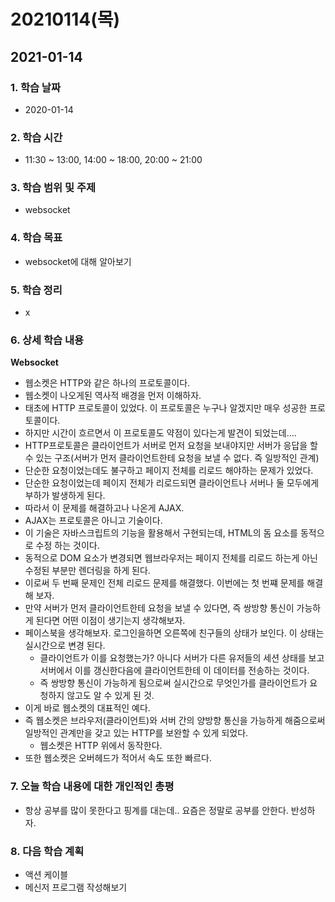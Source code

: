 # 20210114\(목\)

## 2021-01-14

### 1. 학습 날짜

* 2020-01-14

### 2. 학습 시간

* 11:30 ~ 13:00, 14:00 ~ 18:00, 20:00 ~ 21:00

### 3. 학습 범위 및 주제

* websocket

### 4. 학습 목표

* websocket에 대해 알아보기

### 5. 학습 정리

* x

### 6. 상세 학습 내용

**Websocket**

* 웹소켓은 HTTP와 같은 하나의 프로토콜이다.
* 웹소켓이 나오게된 역사적 배경을 먼저 이해하자.
* 태초에 HTTP 프로토콜이 있었다. 이 프로토콜은 누구나 알겠지만 매우 성공한 프로토콜이다.
* 하지만 시간이 흐르면서 이 프로토콜도 약점이 있다는게 발견이 되었는데....
* HTTP프로토콜은 클라이언트가 서버로 먼저 요청을 보내야지만 서버가 응답을 할 수 있는 구조\(서버가 먼저 클라이언트한테 요청을 보낼 수 없다. 즉 일방적인 관계\)
* 단순한 요청이었는데도 불구하고 페이지 전체를 리로드 해야하는 문제가 있었다.
* 단순한 요청이었는데 페이지 전체가 리로드되면 클라이언트나 서버나 둘 모두에게 부하가 발생하게 된다.
* 따라서 이 문제를 해결하고나 나온게 AJAX.
* AJAX는 프로토콜은 아니고 기술이다.
* 이 기술은 자바스크립트의 기능을 활용해서 구현되는데, HTML의 돔 요소를 동적으로 수정 하는 것이다.
* 동적으로 DOM 요소가 변경되면 웹브라우저는 페이지 전체를 리로드 하는게 아닌 수정된 부분만 렌더링을 하게 된다.
* 이로써 두 번째 문제인 전체 리로드 문제를 해결했다. 이번에는 첫 번쨰 문제를 해결해 보자.
* 만약 서버가 먼저 클라이언트한테 요청을 보낼 수 있다면, 즉 쌍방향 통신이 가능하게 된다면 어떤 이점이  생기는지  생각해보자.
* 페이스북을 생각해보자. 로그인을하면 오른쪽에 친구들의 상태가 보인다. 이 상태는 실시간으로 변경 된다.
  * 클라이언트가 이를 요청했는가? 아니다 서버가 다른 유저들의 세션 상태를 보고 서버에서 이를 갱신한다음에 클라이언트한테 이 데이터를 전송하는 것이다.
  * 즉 쌍방향 통신이 가능하게 됨으로써 실시간으로 무엇인가를 클라이언트가 요청하지 않고도 알 수 있게 된 것.
* 이게 바로 웹소켓의 대표적인 예다.
* 즉 웹소켓은 브라우저\(클라이언트\)와 서버 간의 양방향 통신을 가능하게 해줌으로써 일방적인 관계만을 갖고 있는 HTTP를 보완할 수 있게 되었다.
  * 웹소켓은 HTTP 위에서 동작한다.
* 또한 웹소켓은 오버헤드가 적어서 속도 또한 빠르다.

### 7. 오늘 학습 내용에 대한 개인적인 총평

* 항상 공부를 많이 못한다고 핑계를 대는데.. 요즘은 정말로 공부를 안한다. 반성하자.

### 8. 다음 학습 계획

* 액션 케이블
* 메신저 프로그램 작성해보기


